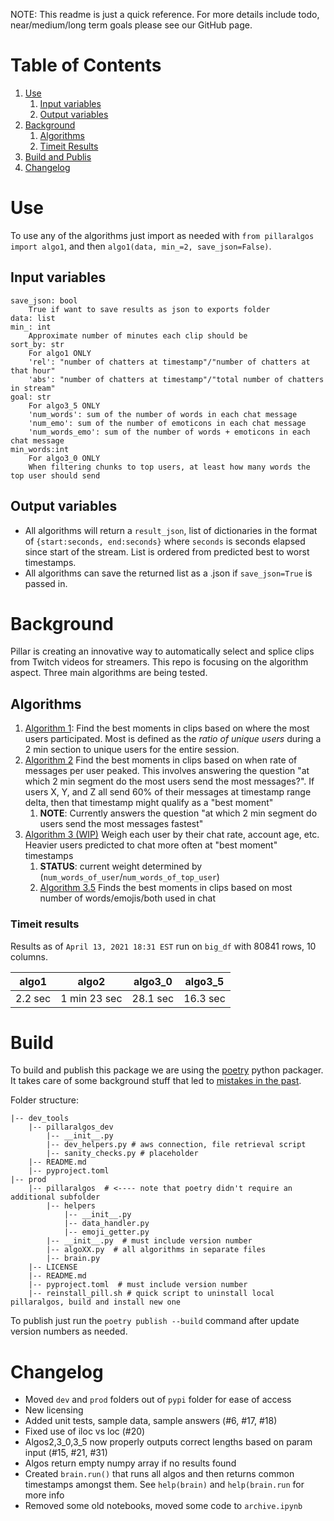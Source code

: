 NOTE: This readme is just a quick reference. For more details include todo, near/medium/long term goals please see our GitHub page.

# Table of Contents
1. [Use](#use)
   1. [Input variables](#input-variables)
   2. [Output variables](#output-variables)
2. [Background](#background)
   1. [Algorithms](#algorithms)
   1. [Timeit Results](#timeit-results)
3. [Build and Publis](#build)
4. [Changelog](#changelog)

# Use

To use any of the algorithms just import as needed with `from pillaralgos import algo1`, and then `algo1(data, min_=2, save_json=False)`.

## Input variables

```
save_json: bool
    True if want to save results as json to exports folder
data: list
min_: int
    Approximate number of minutes each clip should be
sort_by: str
    For algo1 ONLY
    'rel': "number of chatters at timestamp"/"number of chatters at that hour"
    'abs': "number of chatters at timestamp"/"total number of chatters in stream"
goal: str
    For algo3_5 ONLY
    'num_words': sum of the number of words in each chat message
    'num_emo': sum of the number of emoticons in each chat message
    'num_words_emo': sum of the number of words + emoticons in each chat message
min_words:int
    For algo3_0 ONLY
    When filtering chunks to top users, at least how many words the top user should send
```

## Output variables

* All algorithms will return a `result_json`, list of dictionaries in the format of `{start:seconds, end:seconds}` where `seconds` is seconds elapsed since start of the stream. List is ordered from predicted best to worst timestamps.
* All algorithms can save the returned list as a .json if `save_json=True` is passed in.

# Background
Pillar is creating an innovative way to automatically select and splice clips from Twitch videos for streamers. This repo is focusing on the algorithm aspect. Three main algorithms are being tested.

## Algorithms

1. [Algorithm 1](https://github.com/pomkos/twitch_chat_analysis/blob/reorganize_repo/algorithm_1.ipynb): Find the best moments in clips based on where the most users participated. Most is defined as the *ratio of unique users* during a 2 min section to unique users for the entire session.
1. [Algorithm 2](https://github.com/pomkos/twitch_chat_analysis/blob/reorganize_repo/algorithm_2.ipynb) Find the best moments in clips based on when rate of messages per user peaked. This involves answering the question "at which 2 min segment do the most users send the most messages?". If users X, Y, and Z all send 60% of their messages at timestamp range delta, then that timestamp might qualify as a "best moment"
   1. __NOTE__: Currently answers the question "at which 2 min segment do users send the most messages fastest"
1. [Algorithm 3 (WIP)](https://github.com/pomkos/twitch_chat_analysis/blob/reorganize_repo/algorithm_3.ipynb) Weigh each user by their chat rate, account age, etc. Heavier users predicted to chat more often at "best moment" timestamps 
   1. __STATUS__: current weight determined by (`num_words_of_user`/`num_words_of_top_user`)
   1. [Algorithm 3.5](https://github.com/pomkos/twitch_chat_analysis/blob/reorganize_repo/algorithm_3.5.ipynb) Finds the best moments in clips based on most number of words/emojis/both used in chat

### Timeit results
Results as of `April 13, 2021 18:31 EST` run on `big_df` with 80841 rows, 10 columns.

| algo1  | algo2        | algo3_0 | algo3_5 |
|--------|--------------|---------|---------|
|2.2 sec | 1 min 23 sec |28.1 sec | 16.3 sec|

# Build
To build and publish this package we are using the [poetry](https://python-poetry.org/) python packager. It takes care of some background stuff that led to [mistakes in the past](https://github.com/pillargg/twitch_chat_analysis/issues/8).

Folder structure:
```
|-- dev_tools
    |-- pillaralgos_dev
        |-- __init__.py
        |-- dev_helpers.py # aws connection, file retrieval script
        |-- sanity_checks.py # placeholder
    |-- README.md 
    |-- pyproject.toml
|-- prod
    |-- pillaralgos  # <---- note that poetry didn't require an additional subfolder
        |-- helpers
            |-- __init__.py
            |-- data_handler.py
            |-- emoji_getter.py
        |-- __init__.py  # must include version number
        |-- algoXX.py  # all algorithms in separate files
        |-- brain.py
    |-- LICENSE
    |-- README.md
    |-- pyproject.toml  # must include version number
    |-- reinstall_pill.sh # quick script to uninstall local pillaralgos, build and install new one
```
To publish just run the `poetry publish --build` command after update version numbers as needed.

# Changelog

* Moved `dev` and `prod` folders out of `pypi` folder for ease of access
* New licensing
* Added unit tests, sample data, sample answers (#6, #17, #18)
* Fixed use of iloc vs loc (#20)
* Algos2,3_0,3_5 now properly outputs correct lengths based on param input (#15, #21, #31)
* Algos return empty numpy array if no results found
* Created `brain.run()` that runs all algos and then returns common timestamps amongst them. See `help(brain)` and `help(brain.run` for more info
* Removed some old notebooks, moved some code to `archive.ipynb`
